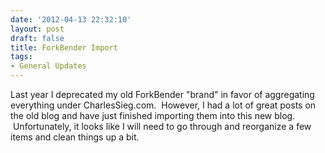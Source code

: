 ```yaml
---
date: '2012-04-13 22:32:10'
layout: post
draft: false
title: ForkBender Import
tags:
- General Updates
---
```


Last year I deprecated my old ForkBender "brand" in favor of aggregating everything under CharlesSieg.com.  However, I had a lot of great posts on the old blog and have just finished importing them into this new blog.  Unfortunately, it looks like I will need to go through and reorganize a few items and clean things up a bit.
